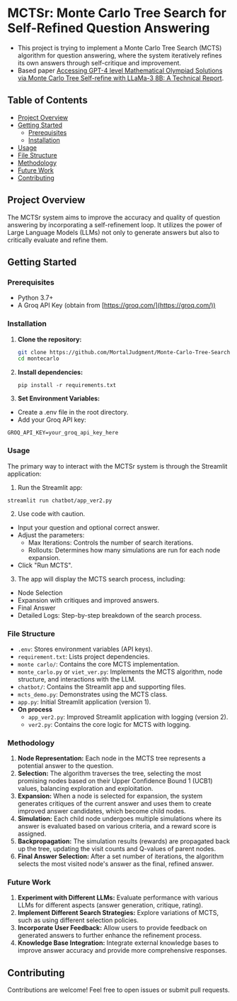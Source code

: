 # MCTSr: Monte Carlo Tree Search for Self-Refined Question Answering 

- This project is trying to implement a Monte Carlo Tree Search (MCTS) algorithm for question answering, where the system iteratively refines its own answers through self-critique and improvement.
- Based paper [Accessing GPT-4 level Mathematical Olympiad Solutions via Monte Carlo Tree Self-refine with LLaMa-3 8B: A Technical Report](https://arxiv.org/pdf/2406.07394).

## Table of Contents

- [Project Overview](#project-overview)
- [Getting Started](#getting-started)
    - [Prerequisites](#prerequisites)
    - [Installation](#installation)
- [Usage](#usage)
- [File Structure](#file-structure)
- [Methodology](#methodology)
- [Future Work](#future-work)
- [Contributing](#contributing)

## Project Overview

The MCTSr system aims to improve the accuracy and quality of question answering by incorporating a self-refinement loop. It utilizes the power of Large Language Models (LLMs) not only to generate answers but also to critically evaluate and refine them. 

## Getting Started

### Prerequisites

- Python 3.7+
- A Groq API Key (obtain from [https://groq.com/](https://groq.com/))

### Installation

1. **Clone the repository:**
   ```bash
   git clone https://github.com/MortalJudgment/Monte-Carlo-Tree-Search-Self-Refined.git
   cd montecarlo
   ```
2. **Install dependencies:**
   ```
   pip install -r requirements.txt
   ```
3. **Set Environment Variables:**
- Create a .env file in the root directory.
- Add your Groq API key:
```
GROQ_API_KEY=your_groq_api_key_here
```
### Usage
The primary way to interact with the MCTSr system is through the Streamlit application:
1. Run the Streamlit app:
  ```
  streamlit run chatbot/app_ver2.py
  ```
2. Use code with caution.
- Input your question and optional correct answer.
- Adjust the parameters:
  - Max Iterations: Controls the number of search iterations.
  - Rollouts: Determines how many simulations are run for each node expansion.
- Click "Run MCTS".
3. The app will display the MCTS search process, including:
- Node Selection
- Expansion with critiques and improved answers.
- Final Answer
- Detailed Logs: Step-by-step breakdown of the search process.

### File Structure
- `.env`: Stores environment variables (API keys).
- `requirement.txt`: Lists project dependencies.
- `monte carlo/`: Contains the core MCTS implementation.
- `monte_carlo.py` or `viet_ver.py`: Implements the MCTS algorithm, node structure, and interactions with the LLM.
- `chatbot/`: Contains the Streamlit app and supporting files.
- `mcts_demo.py`: Demonstrates using the MCTS class.
- `app.py`: Initial Streamlit application (version 1).
- **On process**
  - `app_ver2.py`: Improved Streamlit application with logging (version 2). 
  - `ver2.py`: Contains the core logic for MCTS with logging.

### Methodology
1. **Node Representation:** Each node in the MCTS tree represents a potential answer to the question.
2. **Selection:** The algorithm traverses the tree, selecting the most promising nodes based on their Upper Confidence Bound 1 (UCB1) values, balancing exploration and exploitation.
3. **Expansion:** When a node is selected for expansion, the system generates critiques of the current answer and uses them to create improved answer candidates, which become child nodes.
4. **Simulation:** Each child node undergoes multiple simulations where its answer is evaluated based on various criteria, and a reward score is assigned.
5. **Backpropagation:** The simulation results (rewards) are propagated back up the tree, updating the visit counts and Q-values of parent nodes.
6. **Final Answer Selection:** After a set number of iterations, the algorithm selects the most visited node's answer as the final, refined answer.

### Future Work
1. **Experiment with Different LLMs:** Evaluate performance with various LLMs for different aspects (answer generation, critique, rating).
2. **Implement Different Search Strategies:** Explore variations of MCTS, such as using different selection policies.
3. **Incorporate User Feedback:** Allow users to provide feedback on generated answers to further enhance the refinement process.
4. **Knowledge Base Integration:** Integrate external knowledge bases to improve answer accuracy and provide more comprehensive responses.

## Contributing
Contributions are welcome! Feel free to open issues or submit pull requests.
